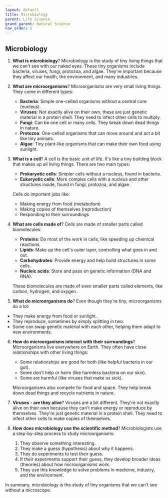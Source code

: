 ```yaml
---
layout: default
title: Microbiology
parent: Life Science
grand_parent: Natural Science
nav_order: 1
---
```


## Microbiology

1. **What is microbiology**? Microbiology is the study of tiny living things that we can't see with our naked eyes. These tiny organisms include bacteria, viruses, fungi, protozoa, and algae. They're important because they affect our health, the environment, and many industries.

2. **What are microorganisms**? Microorganisms are very small living things. They come in different types:
    - **Bacteria**: Simple one-celled organisms without a central core (nucleus).
    - **Viruses**: Not exactly alive on their own, these are just genetic material in a protein shell. They need to infect other cells to multiply.
    - **Fungi**: Can be one cell or many cells. They break down dead things in nature.
    - **Protozoa**: One-celled organisms that can move around and act a bit like tiny animals.
    - **Algae**: Tiny plant-like organisms that can make their own food using sunlight.

3. **What is a cell**? A cell is the basic unit of life. It's like a tiny building block that makes up all living things. There are two main types:
    - **Prokaryotic cells**: Simpler cells without a nucleus, found in bacteria.
    - **Eukaryotic cells**: More complex cells with a nucleus and other structures inside, found in fungi, protozoa, and algae.

    Cells do important jobs like:
    - Making energy from food (metabolism)
    - Making copies of themselves (reproduction)
    - Responding to their surroundings

4. **What are cells made of**? Cells are made of smaller parts called biomolecules:
    - **Proteins**: Do most of the work in cells, like speeding up chemical reactions.
    - **Lipids**: Make up the cell's outer layer, controlling what goes in and out.
    - **Carbohydrates**: Provide energy and help build structures in some cells.
    - **Nucleic acids**: Store and pass on genetic information (DNA and RNA).

    These biomolecules are made of even smaller parts called elements, like carbon, hydrogen, and oxygen.

5. **What do microorganisms do**? Even though they're tiny, microorganisms do a lot:
- They make energy from food or sunlight.
- They reproduce, sometimes by simply splitting in two.
- Some can swap genetic material with each other, helping them adapt to new environments.

6. **How do microorganisms interact with their surroundings**? Microorganisms live everywhere on Earth. They often have close relationships with other living things:
    - Some relationships are good for both (like helpful bacteria in our gut).
    - Some don't help or harm (like harmless bacteria on our skin).
    - Some are harmful (like viruses that make us sick).

    Microorganisms also compete for food and space. They help break down dead things and recycle nutrients in nature.

7. **Viruses - are they alive**? Viruses are a bit different. They're not exactly alive on their own because they can't make energy or reproduce by themselves. They're just genetic material in a protein shell. They need to infect other cells to make copies of themselves.

8. **How does microbiology use the scientific method**? Microbiologists use a step-by-step process to study microorganisms:
    1. They observe something interesting.
    2. They make a guess (hypothesis) about why it happens.
    3. They do experiments to test their guess.
    4. If their experiments support their guess, they develop broader ideas (theories) about how microorganisms work.
    5. They use this knowledge to solve problems in medicine, industry, and the environment.

In summary, microbiology is the study of tiny organisms that we can't see without a microscope.
